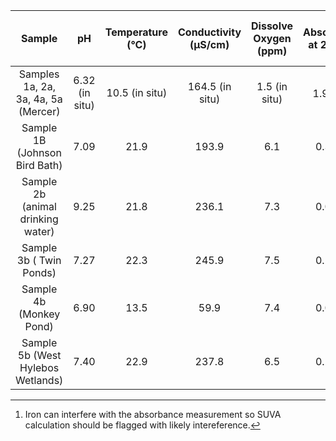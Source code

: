 |Sample|pH|Temperature (&deg;C)|Conductivity (&#181;S/cm)| Dissolve Oxygen (ppm)|Absorbance at 254 nm| Dissolved Organic Carbon (mg C/L)|Coliform Bacteria|
|:-------:|:----:|:----:|:----:|:----:|:----:|:----:|:----:|
Samples 1a, 2a, 3a, 4a, 5a (Mercer)| 6.32 (in situ) | 10.5 (in situ) | 164.5 (in situ) | 1.5 (in situ) | 1.9514[^1] | 49.50 | negative |
Sample 1B (Johnson Bird Bath) | 7.09 | 21.9 | 193.9 | 6.1 | 0.3453 | not detectable | negaticve
Sample 2b (animal drinking water) | 9.25 | 21.8 | 236.1 | 7.3 | 0.0887 | 8.18 | negative
Sample 3b ( Twin Ponds) | 7.27 | 22.3 | 245.9 | 7.5 | 0.2400 | 9.60 | positive
Sample 4b (Monkey Pond) | 6.90 | 13.5 | 59.9 | 7.4 | 0.0372 | 4.41 | positive
Sample 5b (West Hylebos Wetlands) | 7.40 | 22.9 | 237.8 | 6.5 | 0.2475 | 13.19 | positive

[^1]: Iron can interfere with the absorbance measurement so SUVA calculation should be flagged with likely intereference.
